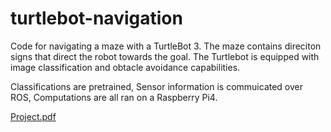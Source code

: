 # turtlebot-navigation
Code for navigating a maze with a TurtleBot 3. The maze contains direciton signs that direct the robot towards the goal. The Turtlebot is equipped with image classification and obtacle avoidance capabilities.

Classifications are pretrained, Sensor information is commuicated over ROS, Computations are all ran on a Raspberry Pi4.

[Project.pdf](https://github.com/jairoymc/turtlebot-navigation/files/13263218/final.pdf)
